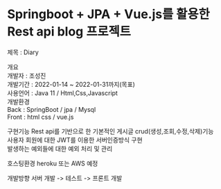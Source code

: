# Springboot + JPA + Vue.js를 활용한 Rest api blog 프로젝트

제목 : Diary

개요  
개발자 : 조성진   
개발기간 : 2022-01-14 ~ 2022-01-31까지(목표)   
사용언어 : Java 11 / Html,Css,Javascript   
개발환경     
Back : SpringBoot / jpa / Mysql   
Front : html css / vue.js

구현기능
Rest api를 기반으로 한 기본적인 게시글 crud(생성,조회,수정,삭제)기능   
사용자 회원에 대한 JWT를 이용한 서버인증방식 구현  
발생하는 예외들에 대한 예외 처리 및 관리   

호스팅환경
heroku 또는 AWS 예정

개발방향
서버 개발 -> 테스트 -> 프론트 개발
